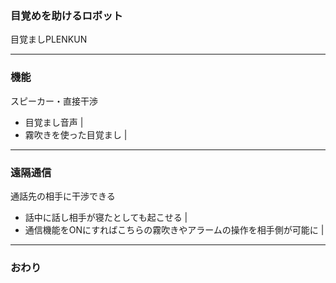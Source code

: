 ### 目覚めを助けるロボット
目覚ましPLENKUN



---


### 機能
スピーカー・直接干渉

- 目覚まし音声 | 
- 霧吹きを使った目覚まし | 

---


### 遠隔通信

通話先の相手に干渉できる

- 話中に話し相手が寝たとしても起こせる | 
- 通信機能をONにすればこちらの霧吹きやアラームの操作を相手側が可能に | 




---


### おわり
